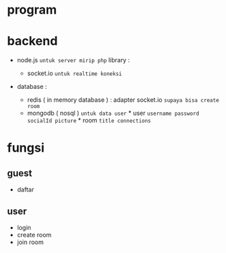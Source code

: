 # program

# backend

- node.js `untuk server mirip php`
library :
    - socket.io     `untuk realtime koneksi`

- database :
    - redis ( in memory database ) : adapter socket.io   `supaya bisa create room`
    - mongodb ( nosql ) `untuk data user`
            * user
                ```
                username
                password
                socialId
                picture
                ```
            * room
                ```
                title
                connections
                ```

# fungsi

## guest
- daftar

## user
- login
- create room
- join room

